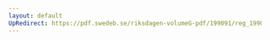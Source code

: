 ```yaml
---
layout: default
UpRedirect: https://pdf.swedeb.se/riksdagen-volumeG-pdf/199091/reg_199091/reg_199091_0153.pdf
---
```

